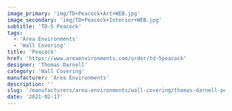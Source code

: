 ```yaml
---
image_primary: 'img/TD+Peacock+Art+WEB.jpg'
image_secondary: 'img/TD+Peacock+Interior+WEB.jpg'
subtitle: 'TD-5 Peacock'
tags:
  - 'Area Environments'
  - 'Wall Covering'
title: 'Peacock'
href: 'https://www.areaenvironments.com/order/td-5peacock'
designer: 'Thomas Darnell'
category: 'Wall Covering'
manufacturer: 'Area Environments'
description: ''
slug: '/manufacturers/area-environments/wall-covering/thomas-darnell-peacock'
date: '2021-02-17'
---
```

